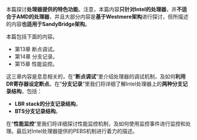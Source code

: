 本篇探讨**处理器提供的特色功能**。注意，本篇内容**只针对Intel的处理器**，并**不适合于AMD的处理器**，并且大部分内容是**基于Westmere架构**进行探讨，但所描述的内容**也适用于SandyBridge架构**。

本篇包括下面的内容。

- 第13章 断点调试。
- 第14章 分支记录。
- 第15章 性能监控。

这三章内容是息息相关的，在“**断点调试**”里介绍处理器的调试机制，及如何**利用DR寄存器设定断点**。在“**分支记录**”里我们将详细了解Intel处理器上的**两种分支记录结构**，包括：

- **LBR stack的分支记录结构**。
- **BTS分支记录结构**。

在“**性能监控**”里我们将详细探讨性能监控机制，及如何使用监控事件进行监控和处理。最后对Intel处理器提供的PEBS机制进行着力的描述。